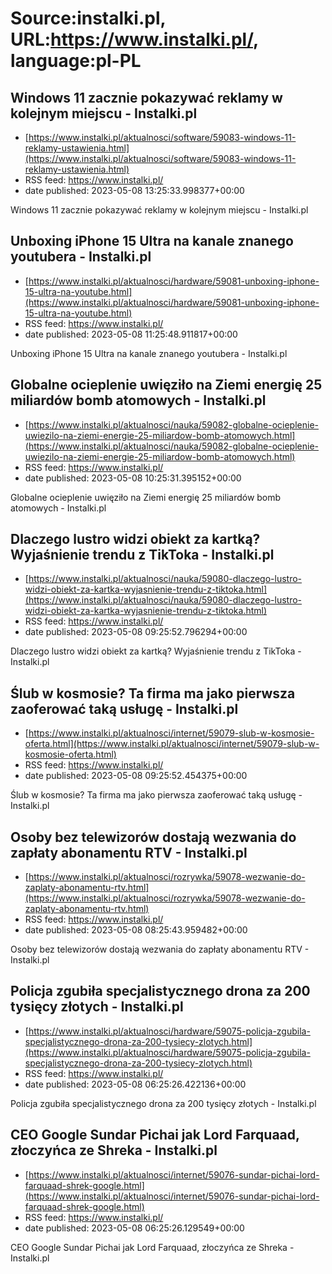 # Source:instalki.pl, URL:https://www.instalki.pl/, language:pl-PL

## Windows 11 zacznie pokazywać reklamy w kolejnym miejscu - Instalki.pl
 - [https://www.instalki.pl/aktualnosci/software/59083-windows-11-reklamy-ustawienia.html](https://www.instalki.pl/aktualnosci/software/59083-windows-11-reklamy-ustawienia.html)
 - RSS feed: https://www.instalki.pl/
 - date published: 2023-05-08 13:25:33.998377+00:00

Windows 11 zacznie pokazywać reklamy w kolejnym miejscu - Instalki.pl

## Unboxing iPhone 15 Ultra na kanale znanego youtubera - Instalki.pl
 - [https://www.instalki.pl/aktualnosci/hardware/59081-unboxing-iphone-15-ultra-na-youtube.html](https://www.instalki.pl/aktualnosci/hardware/59081-unboxing-iphone-15-ultra-na-youtube.html)
 - RSS feed: https://www.instalki.pl/
 - date published: 2023-05-08 11:25:48.911817+00:00

Unboxing iPhone 15 Ultra na kanale znanego youtubera - Instalki.pl

## Globalne ocieplenie uwięziło na Ziemi energię 25 miliardów bomb atomowych - Instalki.pl
 - [https://www.instalki.pl/aktualnosci/nauka/59082-globalne-ocieplenie-uwiezilo-na-ziemi-energie-25-miliardow-bomb-atomowych.html](https://www.instalki.pl/aktualnosci/nauka/59082-globalne-ocieplenie-uwiezilo-na-ziemi-energie-25-miliardow-bomb-atomowych.html)
 - RSS feed: https://www.instalki.pl/
 - date published: 2023-05-08 10:25:31.395152+00:00

Globalne ocieplenie uwięziło na Ziemi energię 25 miliardów bomb atomowych - Instalki.pl

## Dlaczego lustro widzi obiekt za kartką? Wyjaśnienie trendu z TikToka - Instalki.pl
 - [https://www.instalki.pl/aktualnosci/nauka/59080-dlaczego-lustro-widzi-obiekt-za-kartka-wyjasnienie-trendu-z-tiktoka.html](https://www.instalki.pl/aktualnosci/nauka/59080-dlaczego-lustro-widzi-obiekt-za-kartka-wyjasnienie-trendu-z-tiktoka.html)
 - RSS feed: https://www.instalki.pl/
 - date published: 2023-05-08 09:25:52.796294+00:00

Dlaczego lustro widzi obiekt za kartką? Wyjaśnienie trendu z TikToka - Instalki.pl

## Ślub w kosmosie? Ta firma ma jako pierwsza zaoferować taką usługę - Instalki.pl
 - [https://www.instalki.pl/aktualnosci/internet/59079-slub-w-kosmosie-oferta.html](https://www.instalki.pl/aktualnosci/internet/59079-slub-w-kosmosie-oferta.html)
 - RSS feed: https://www.instalki.pl/
 - date published: 2023-05-08 09:25:52.454375+00:00

Ślub w kosmosie? Ta firma ma jako pierwsza zaoferować taką usługę - Instalki.pl

## Osoby bez telewizorów dostają wezwania do zapłaty abonamentu RTV - Instalki.pl
 - [https://www.instalki.pl/aktualnosci/rozrywka/59078-wezwanie-do-zaplaty-abonamentu-rtv.html](https://www.instalki.pl/aktualnosci/rozrywka/59078-wezwanie-do-zaplaty-abonamentu-rtv.html)
 - RSS feed: https://www.instalki.pl/
 - date published: 2023-05-08 08:25:43.959482+00:00

Osoby bez telewizorów dostają wezwania do zapłaty abonamentu RTV - Instalki.pl

## Policja zgubiła specjalistycznego drona za 200 tysięcy złotych - Instalki.pl
 - [https://www.instalki.pl/aktualnosci/hardware/59075-policja-zgubila-specjalistycznego-drona-za-200-tysiecy-zlotych.html](https://www.instalki.pl/aktualnosci/hardware/59075-policja-zgubila-specjalistycznego-drona-za-200-tysiecy-zlotych.html)
 - RSS feed: https://www.instalki.pl/
 - date published: 2023-05-08 06:25:26.422136+00:00

Policja zgubiła specjalistycznego drona za 200 tysięcy złotych - Instalki.pl

## CEO Google Sundar Pichai jak Lord Farquaad, złoczyńca ze Shreka - Instalki.pl
 - [https://www.instalki.pl/aktualnosci/internet/59076-sundar-pichai-lord-farquaad-shrek-google.html](https://www.instalki.pl/aktualnosci/internet/59076-sundar-pichai-lord-farquaad-shrek-google.html)
 - RSS feed: https://www.instalki.pl/
 - date published: 2023-05-08 06:25:26.129549+00:00

CEO Google Sundar Pichai jak Lord Farquaad, złoczyńca ze Shreka - Instalki.pl

